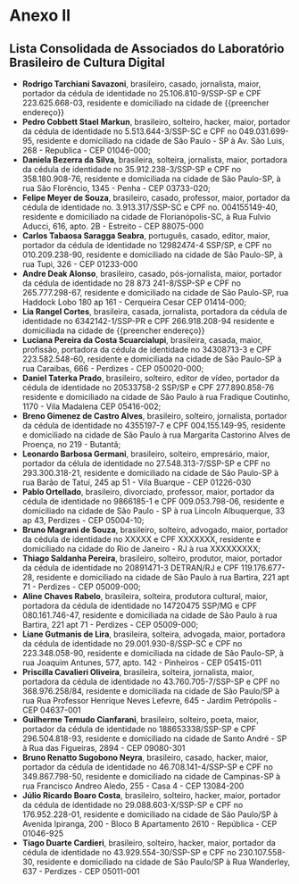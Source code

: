 # Anexo II
## Lista Consolidada de Associados do Laboratório Brasileiro de Cultura Digital

* **Rodrigo Tarchiani Savazoni**, brasileiro, casado, jornalista, maior, portador da cédula de identidade no 25.106.810-9/SSP-SP e CPF 223.625.668-03, residente e domiciliado na cidade de {{preencher endereço}}
* **Pedro Cobbett Stael Markun**, brasileiro, solteiro, hacker, maior, portador da cédula de identidade no 5.513.644-3/SSP-SC e CPF no 049.031.699-95, residente e domiciliado na cidade de São Paulo - SP à Av. São Luis, 268 - Republica - CEP 01046-000;
* **Daniela Bezerra da Silva**, brasileira, solteira, jornalista, maior, portadora da cédula de identidade no 35.912.238-3/SSP-SP e CPF no 358.180.908-76, residente e domiciliada na cidade de São Paulo-SP, à rua São Florêncio, 1345 - Penha - CEP 03733-020;
* **Felipe Meyer de Souza**, brasileiro, casado, professor, maior, portador da cédula de identidade no. 3.913.317/SSP-SC e CPF no. 004155149-40, residente e domiciliado na cidade de Florianópolis-SC, à Rua Fulvio Aducci, 616, apto. 2B - Estreito - CEP 88075-000
* **Carlos Tabaosa Saragga Seabra**, português, casado, editor, maior, portador da cédula de identidade no 12982474-4 SSP/SP, e CPF no 010.209.238-90, residente e domiciliado na cidade de São Paulo-SP, à rua Tupi, 326 - CEP 01233-000
* **Andre Deak Alonso**, brasileiro, casado, pós-jornalista, maior, portador da cédula de identidade no 28 873 241-8/SSP-SP e CPF no 265.777.298-67, residente e domiciliado na cidade de São Paulo-SP, rua Haddock Lobo 180 ap 161 - Cerqueira Cesar CEP 01414-000;
* **Lia Rangel Cortes**, brasileira, casada, jornalista, portadora da cédula de identidade no 6342142-1/SSP-PR e CPF 266.918.208-94 residente e domiciliada na cidade de {{preencher endereço}}
* **Luciana Pereira da Costa Scuarcialupi**, brasileira, casada, maior, profissão, portadora da cédula de identidade no 34308713-3 e CPF 223.582.548-60, residente e domiciliada na cidade de São Paulo-SP à rua Caraibas, 666 - Perdizes - CEP 050020-000;
* **Daniel Taterka Prado**, brasileiro, solteiro, editor de vídeo, portador da cédula de identidade no 20533758-2 SSP/SP e CPF 277.890.858-76 residente e domiciliado na cidade de São Paulo à rua Fradique Coutinho, 1170 - Vila Madalena CEP 05416-002;
* **Breno Gimenez de Castro Alves**, brasileiro, solteiro, jornalista, portador da cédula de identidade no 4355197-7 e CPF 004.155.149-95, residente e domiciliado na cidade de São Paulo à rua Margarita Castorino Alves de Proença, no 219 - Butantã;
* **Leonardo Barbosa Germani**, brasileiro, solteiro, empresário, maior, portador da célula de identidade no 27.548.313-7/SSP-SP e CPF no 293.300.318-21, residente e domiciliado na cidade de Sâo Paulo-SP à rua Barão de Tatuí, 245 ap 51 - Vila Buarque - CEP 01226-030
* **Pablo Ortellado**, brasileiro, divorciado, professor, maior, portador da cédula de identidade no 9866185-1 e CPF 009.053.798-06, residente e domiciliado na cidade de São Paulo - SP à rua Lincoln Albuquerque, 33 ap 43, Perdizes - CEP 05004-10;
* **Bruno Magrani de Souza**, brasileiro, solteiro, advogado, maior, portador da cédula de identidade no XXXXX e CPF XXXXXXX, residente e domiciliado na cidade do Rio de Janeiro - RJ à rua XXXXXXXXX;
* **Thiago Saldanha Pereira**, brasileiro, solteiro, produtor, maior, portador da cédula de identidade no 20891471-3 DETRAN/RJ e CPF 119.176.677-28, residente e domiciliado na cidade de São Paulo à rua Bartira, 221 apt 71 - Perdizes - CEP 05009-000;
* **Aline Chaves Rabelo**, brasileira, solteira, produtora cultural, maior, portadora da cédula de identidade no 14720475 SSP/MG e CPF 080.161.746-47, residente e domiciliada na cidade de São Paulo à rua Bartira, 221 apt 71 - Perdizes - CEP 05009-000;
* **Liane Gutmanis de Lira**, brasileira, solteira, advogada, maior, portadora da cédula de identidade no 29.001.930-8/SSP-SC e CPF no 223.348.058-90, residente e domiciliada na cidade de São Paulo-SP, à rua Joaquim Antunes, 577, apto. 142 - Pinheiros - CEP 05415-011
* **Priscilla Cavalieri Oliveira**, brasileira, solteira, jornalista, maior, portadora da cédula de identidade no 43.760.705-7/SSP-SP e CPF no 368.976.258/84, residente e domiciliada na cidade de São Paulo/SP à rua Rua Professor Henrique Neves Lefevre, 645 - Jardim Petrópolis - CEP 04637-001
* **Guilherme Temudo Cianfarani**, brasileiro, solteiro, poeta, maior, portador da cédula de identidade no 188653338/SSP-SP e CPF 296.504.818-93, residente e domiciliado na cidade de Santo André - SP à Rua das Figueiras, 2894 - CEP  09080-301
* **Bruno Renatto Sugobono Neyra**, brasileiro, casado, hacker, maior, portador da cédula de identidade no 46.708.141-4/SSP-SP e CPF no 349.867.798-50, residente e domiciliado na cidade de Campinas-SP à rua Francisco Andreo Aledo, 255 - Casa 4 - CEP 13084-200
* **Júlio Ricardo Boaro Costa**, brasileiro, solteiro, hacker, maior, portador da cédula de identidade no 29.088.603-X/SSP-SP e CPF no 176.952.228-01, residente e domiciliado na cidade de São Paulo/SP à Avenida Ipiranga, 200 - Bloco B Apartamento 2610 - República - CEP 01046-925
* **Tiago Duarte Cardieri**, brasileiro, solteiro, hacker, maior, portador da cédula de identidade no 43.929.554-30/SSP-SP e CPF no 230.107.558-30, residente e domiciliado na cidade de São Paulo/SP à Rua Wanderley, 637 - Perdizes - CEP 05011-001

